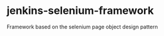 jenkins-selenium-framework
==========================

Framework based on the selenium page object design pattern